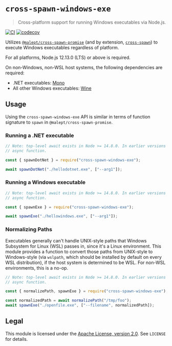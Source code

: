 # `cross-spawn-windows-exe`

> Cross-platform support for running Windows executables via Node.js.

[![CI](https://github.com/malept/cross-spawn-windows-exe/workflows/CI/badge.svg)](https://github.com/malept/cross-spawn-windows-exe/actions?query=workflow%3ACI)
[![codecov](https://codecov.io/gh/malept/cross-spawn-windows-exe/branch/main/graph/badge.svg)](https://codecov.io/gh/malept/cross-spawn-windows-exe)

Utilizes [`@malept/cross-spawn-promise`](https://npm.im/@malept/cross-spawn-promise) (and by
extension, [`cross-spawn`](https://npm.im/cross-spawn)) to execute Windows executables regardless
of platform.

For all platforms, Node.js 12.13.0 (LTS) or above is required.

On non-Windows, non-WSL host systems, the following dependencies are required:

- .NET executables: [Mono](https://www.mono-project.com/)
- All other Windows executables: [Wine](https://www.winehq.org/)

## Usage

Using the `cross-spawn-windows-exe` API is similar in terms of function signature to `spawn` in
`@malept/cross-spawn-promise`.

### Running a .NET executable

```javascript
// Note: top-level await exists in Node >= 14.8.0. In earlier versions of Node, please wrap in an
// async function.

const { spawnDotNet } = require("cross-spawn-windows-exe");

await spawnDotNet("./hellodotnet.exe", ["--arg1"]);
```

### Running a Windows executable

```javascript
// Note: top-level await exists in Node >= 14.8.0. In earlier versions of Node, please wrap in an
// async function.

const { spawnExe } = require("cross-spawn-windows-exe");

await spawnExe("./hellowindows.exe", ["--arg1"]);
```

### Normalizing Paths

Executables generally can't handle UNIX-style paths that Windows Subsystem for Linux (WSL) passes
in, since it's a Linux environment. This module provides a function to convert those paths from
UNIX-style to Windows-style (via `wslpath`, which should be installed by default on every WSL
distribution), if the host system is determined to be WSL. For non-WSL environments, this is a
no-op.

```javascript
// Note: top-level await exists in Node >= 14.8.0. In earlier versions of Node, please wrap in an
// async function.

const { normalizePath, spawnExe } = require("cross-spawn-windows-exe");

const normalizedPath = await normalizePath("/tmp/foo");
await spawnExe("./openfile.exe", ["--filename", normalizedPath]);
```

## Legal

This module is licensed under the [Apache License, version 2.0](https://www.apache.org/licenses/LICENSE-2.0).
See `LICENSE` for details.
